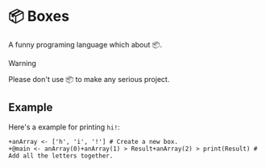 # 📦 Boxes
A funny programing language which about 📦.

> [!WARNING]
> Please don't use 📦 to make any serious project.

## Example
Here's a example for printing `hi!`:
```
+anArray <- ['h', 'i', '!'] # Create a new box.
+@main <- anArray(0)+anArray(1) > Result+anArray(2) > print(Result) # Add all the letters together.
```
